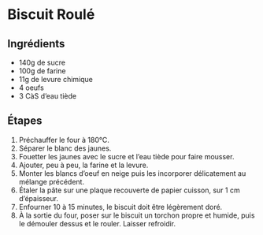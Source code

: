 # Biscuit Roulé

## Ingrédients

- 140g de sucre  
- 100g de farine  
- 11g de levure chimique  
- 4 oeufs  
- 3 CàS d’eau tiède  

## Étapes

1. Préchauffer le four à 180°C.  
1. Séparer le blanc des jaunes.  
1. Fouetter les jaunes avec le sucre et l’eau tiède pour faire mousser.  
1. Ajouter, peu à peu, la farine et la levure.  
1. Monter les blancs d’oeuf en neige puis les incorporer délicatement au mélange précédent.  
1. Étaler la pâte sur une plaque recouverte de papier cuisson, sur 1 cm d’épaisseur.  
1. Enfourner 10 à 15 minutes, le biscuit doit être légèrement doré.  
1. À la sortie du four, poser sur le biscuit un torchon propre et humide, puis le démouler dessus et le rouler. Laisser refroidir.  
